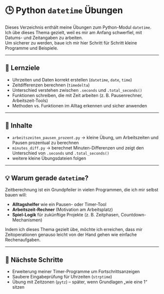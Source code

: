 # 🕒 Python `datetime` Übungen

Dieses Verzeichnis enthält meine Übungen zum Python-Modul `datetime`.  
Ich übe dieses Thema gezielt, weil es mir am Anfang schwerfiel, mit Datums- und Zeitangaben zu arbeiten.  
Um sicherer zu werden, baue ich mir hier Schritt für Schritt kleine Programme und Beispiele.

---

## 🎯 Lernziele
- Uhrzeiten und Daten korrekt erstellen (`datetime`, `date`, `time`)
- Zeitdifferenzen berechnen (`timedelta`)
- Unterschied verstehen zwischen `.seconds` und `.total_seconds()`
- Funktionen schreiben, die mit Zeit arbeiten (z. B. Pausenrechner, Arbeitszeit-Tools)
- Methoden vs. Funktionen im Alltag erkennen und sicher anwenden

---

## 📂 Inhalte
- `arbeitszeiten_pausen_prozent.py` → kleine Übung, um Arbeitszeiten und Pausen prozentual zu berechnen  
- `minutes_diff.py` → berechnet Minuten-Differenzen und zeigt den Unterschied von `.seconds` und `.total_seconds()`  
- weitere kleine Übungsdateien folgen  

---

## 💡 Warum gerade `datetime`?
Zeitberechnung ist ein Grundpfeiler in vielen Programmen, die ich mir selbst bauen will:  
- **Alltagshelfer** wie ein Pausen- oder Timer-Tool  
- **Arbeitszeit-Rechner** (Motivation am Arbeitsplatz)  
- **Spiel-Logik** für zukünftige Projekte (z. B. Zeitphasen, Countdown-Mechanismen)

Indem ich dieses Thema gezielt übe, möchte ich erreichen, dass mir Zeitoperationen genauso leicht von der Hand gehen wie einfache Rechenaufgaben.

---

## 🚀 Nächste Schritte
- Erweiterung meiner Timer-Programme um Fortschrittsanzeigen  
- Saubere Eingabeprüfung für Uhrzeiten (`strptime`)  
- Übung mit Zeitzonen (`pytz`) – später, wenn Grundlagen „wie eine 1“ sitzen

